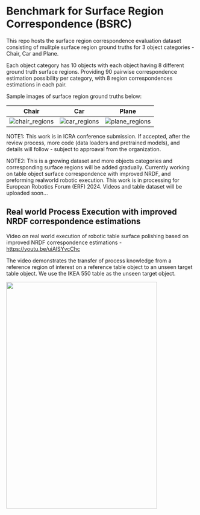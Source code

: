 # Benchmark for Surface Region Correspondence (BSRC)

This repo hosts the surface region correspondence evaluation dataset consisting of mulitple surface region ground truths for 3 object categories - Chair, Car and Plane.

Each object category has 10 objects with each object having 8 different ground truth surface regions. Providing 90 pairwise correspondence estimation possibility per category, with 8 region correspondences estimations in each pair. 

Sample images of surface region ground truths below:



| Chair | Car | Plane |
| ------ | ------ |------ |
| ![chair_regions](https://github.com/aprath1/bsrc/assets/88531660/0d9484f8-0bbc-450c-b899-f531ddfa3058) | ![car_regions](https://github.com/aprath1/bsrc/assets/88531660/05ec47b4-569d-4e2a-88e0-8698434f3d93) | ![plane_regions](https://github.com/aprath1/bsrc/assets/88531660/ec04acf8-b991-428d-91f6-3a2a28e1d948) |


NOTE1: This work is in ICRA conference submission. If accepted, after the review process, more code (data loaders and pretrained models), and details will follow - subject to approaval from the organization. 

NOTE2: This is a growing dataset and more objects categories and corresponding surface regions will be added gradually. Currently working on table object surface correspondence with improved NRDF, and preforming realworld robotic execution. This work is in processing for European Robotics Forum (ERF) 2024. Videos and table dataset will be uploaded soon...


## Real world Process Execution with improved NRDF correspondence estimations
Video on real world execution of robotic table surface polishing based on improved NRDF correspondence estimations - https://youtu.be/uiAlSYvcChc

The video demonstrates the transfer of process knowledge from a reference region of interest on a reference table object to an unseen target table object. We use the IKEA 550 table as the unseen target object.


<img src="https://github.com/aprath1/bsrc/assets/88531660/96fe6dd1-180f-4275-b5a1-b884966a27e9"  width="400" height="600">
